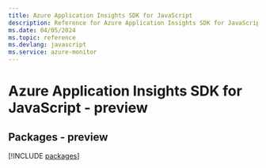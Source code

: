 ```yaml
---
title: Azure Application Insights SDK for JavaScript
description: Reference for Azure Application Insights SDK for JavaScript
ms.date: 04/05/2024
ms.topic: reference
ms.devlang: javascript
ms.service: azure-monitor
---
```

# Azure Application Insights SDK for JavaScript - preview
## Packages - preview
[!INCLUDE [packages](application-insights-index.md)]